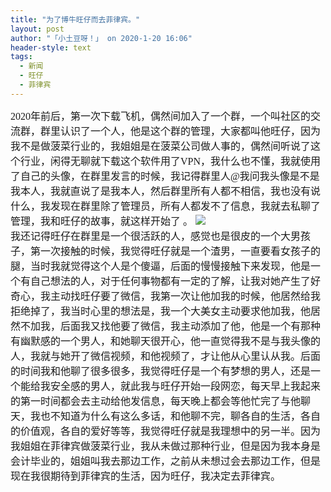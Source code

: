 ```yaml
---
title: "为了博牛旺仔而去菲律宾。"
layout: post
author: "「小土豆呀！」 on 2020-1-20 16:06"
header-style: text
tags:
  - 新闻
  - 旺仔
  - 菲律宾
---
```


<head></head>
<body>
 <font face="宋体"><font size="3">2020年前后，第一次下载飞机，偶然间加入了一个群，一个叫社区的交流群，群里认识了一个人，他是这个群的管理，大家都叫他旺仔，因为我不是做菠菜行业的，我姐姐是在菠菜公司做人事的，偶然间听说了这个行业，闲得无聊就下载这个软件用了VPN，我什么也不懂，我就使用了自己的头像，在群里发言的时候，我记得群里人@我问我头像是不是我本人，我就直说了是我本人，然后群里所有人都不相信，我也没有说什么，我发现在群里除了管理员，所有人都发不了信息，我就去私聊了管理，我和旺仔的故事，就这样开始了</font></font>
 <font face="宋体"><font size="3">。</font></font>
 <img src="https://pic2.zhimg.com/80/v2-c69b488e6a6fe078544343ecb5e157a1_hd.jpg" onload="thumbImg(this)">
 <font face="宋体"><font size="3"><br> </font></font>
 <font face="宋体"><font size="3">我还记得旺仔在群里是一个很活跃的人，感觉也是很皮的一个大男孩子，第一次接触的时候，我觉得旺仔就是一个渣男，一直要看女孩子的腿，当时我就觉得这个人是个傻逼，后面的慢慢接触下来发现，他是一个有自己想法的人，对于任何事物都有一定的了解，让我对她产生了好奇心，我主动找旺仔要了微信，我第一次让他加我的时候，他居然给我拒绝掉了，我当时心里的想法是，我一个大美女主动要求他加我，他居然不加我，后面我又找他要了微信，我主动添加了他，他是一个有那种有幽默感的一个男人，和她聊天很开心，他一直觉得我不是与我头像的人，我就与她开了微信视频，和他视频了，才让他从心里认从我。后面的时间我和他聊了很多很多，我觉得旺仔是一个有梦想的男人，还是一个能给我安全感的男人，就此我与旺仔开始一段网恋，每天早上我起来的第一时间都会去主动给他发信息，每天晚上都会等他忙完了与他聊天，我也不知道为什么有这么多话，和他聊不完，聊各自的生活，各自的价值观，各自的爱好等等，我觉得旺仔就是我理想中的另一半。因为我姐姐在菲律宾做菠菜行业，我从未做过那种行业，但是因为我本身是会计毕业的，姐姐叫我去那边工作，之前从未想过会去那边工作，但是现在我很期待到菲律宾的生活，因为旺仔，我决定去菲律宾。</font></font>
 <br> 
 <br> 
 <br>
</body>


